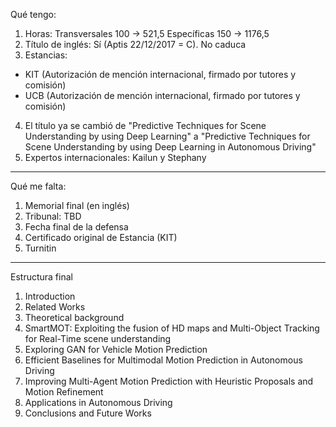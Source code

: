 Qué tengo:

1. Horas:
	Transversales 100 -> 521,5
	Específicas 150 -> 1176,5
2. Título de inglés: Sí (Aptis 22/12/2017 = C). No caduca
3. Estancias: 
- KIT (Autorización de mención internacional, firmado por tutores y comisión)
- UCB (Autorización de mención internacional, firmado por tutores y comisión)
4. El título ya se cambió de "Predictive Techniques for Scene Understanding by using Deep Learning" a "Predictive Techniques for Scene Understanding by using Deep Learning in Autonomous Driving"
5. Expertos internacionales: Kailun y Stephany

--------------------------------------------------------------------

Qué me falta:

1. Memorial final (en inglés)
2. Tribunal: TBD
3. Fecha final de la defensa
4. Certificado original de Estancia (KIT)
5. Turnitin

-------------------------------------

Estructura final

1. Introduction
2. Related Works
3. Theoretical background
4. SmartMOT: Exploiting the fusion of HD maps and Multi-Object Tracking for Real-Time scene understanding
5. Exploring GAN for Vehicle Motion Prediction
6. Efficient Baselines for Multimodal Motion Prediction in Autonomous Driving
7. Improving Multi-Agent Motion Prediction with Heuristic Proposals and Motion Refinement
8. Applications in Autonomous Driving
9. Conclusions and Future Works

